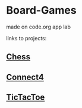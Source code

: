 # Board-Games
made on code.org app lab




links to projects:
## [Chess](https://studio.code.org/projects/applab/PytrwcA-1kHTsWuHPw6mt1aRKfvBBnu_dVIV1eSF8c0)
## [Connect4](https://studio.code.org/projects/applab/rHynh2WyQON6a7zRsn-DYeQX_OUD1T74nxZaLx7v1nk)
## [TicTacToe](https://studio.code.org/projects/applab/rHynh2WyQON6a7zRsn-DYfEFxr6h7zr-kI5kwx8kbU8)
